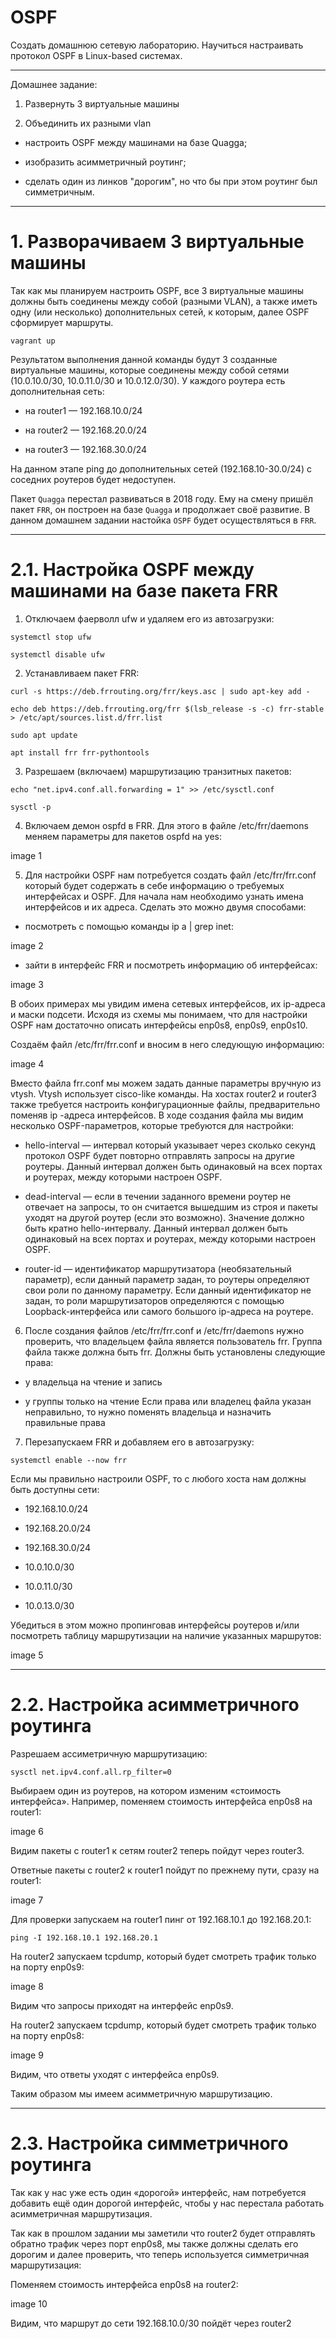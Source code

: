 # OSPF

Создать домашнюю сетевую лабораторию. Научиться настраивать протокол OSPF в Linux-based системах.

-------------------------------------------------------------------------------------------------

Домашнее задание:

1. Развернуть 3 виртуальные машины

2. Объединить их разными vlan

- настроить OSPF между машинами на базе Quagga;

- изобразить асимметричный роутинг;

- сделать один из линков "дорогим", но что бы при этом роутинг был симметричным.

--------------------------------------------------------------------------------------------------

# 1. Разворачиваем 3 виртуальные машины

Так как мы планируем настроить OSPF, все 3 виртуальные машины должны быть соединены между собой (разными VLAN), а также иметь одну (или несколько) дополнительных сетей, к которым, далее OSPF сформирует маршруты.

`vagrant up`

Результатом выполнения данной команды будут 3 созданные виртуальные машины, которые соединены между собой сетями (10.0.10.0/30, 10.0.11.0/30 и 10.0.12.0/30). У каждого роутера есть дополнительная сеть:


- на router1 — 192.168.10.0/24

- на router2 — 192.168.20.0/24

- на router3 — 192.168.30.0/24

На данном этапе ping до дополнительных сетей (192.168.10-30.0/24) с соседних роутеров будет недоступен.

Пакет `Quagga` перестал развиваться в 2018 году. Ему на смену пришёл пакет `FRR`, он построен на базе `Quagga` и продолжает своё развитие. В данном домашнем задании настойка `OSPF` будет осуществляться в `FRR`.

--------------------------------------------------------------------------------------------------

# 2.1. Настройка OSPF между машинами на базе пакета FRR

1. Отключаем фаерволл ufw и удаляем его из автозагрузки:

`systemctl stop ufw`

`systemctl disable ufw`

2. Устанавливаем пакет FRR:

`curl -s https://deb.frrouting.org/frr/keys.asc | sudo apt-key add -`

`echo deb https://deb.frrouting.org/frr $(lsb_release -s -c) frr-stable > /etc/apt/sources.list.d/frr.list`

`sudo apt update`

`apt install frr frr-pythontools`

3. Разрешаем (включаем) маршрутизацию транзитных пакетов:

`echo "net.ipv4.conf.all.forwarding = 1" >> /etc/sysctl.conf`

`sysctl -p`

4. Включаем демон ospfd в FRR. Для этого в файле /etc/frr/daemons меняем параметры для пакетов ospfd на yes:

image 1

5. Для настройки OSPF нам потребуется создать файл /etc/frr/frr.conf который будет содержать в себе информацию о требуемых интерфейсах и OSPF. Для начала нам необходимо узнать имена интерфейсов и их адреса. Сделать это можно двумя способами:

- посмотреть с помощью команды ip a | grep inet:

image 2

- зайти в интерфейс FRR и посмотреть информацию об интерфейсах:

image 3

В обоих примерах мы увидим имена сетевых интерфейсов, их ip-адреса и маски подсети. Исходя из схемы мы понимаем, что для настройки OSPF нам достаточно описать интерфейсы enp0s8, enp0s9, enp0s10.

Создаём файл /etc/frr/frr.conf и вносим в него следующую информацию:

image 4

Вместо файла frr.conf мы можем задать данные параметры вручную из vtysh. Vtysh использует cisco-like команды. На хостах router2 и router3 также требуется настроить конфигурационные файлы, предварительно поменяв ip -адреса интерфейсов. В ходе создания файла мы видим несколько OSPF-параметров, которые требуются для настройки:

- hello-interval — интервал который указывает через сколько секунд протокол OSPF будет повторно отправлять запросы на другие роутеры. Данный интервал должен быть одинаковый на всех портах и роутерах, между которыми настроен OSPF.

- dead-interval — если в течении заданного времени роутер не отвечает на запросы, то он считается вышедшим из строя и пакеты уходят на другой роутер (если это возможно). Значение должно быть кратно hello-интервалу. Данный интервал должен быть одинаковый на всех портах и роутерах, между которыми настроен OSPF.

- router-id — идентификатор маршрутизатора (необязательный параметр), если данный параметр задан, то роутеры определяют свои роли по данному параметру. Если данный идентификатор не задан, то роли маршрутизаторов определяются с помощью Loopback-интерфейса или самого большого ip-адреса на роутере.

6. После создания файлов /etc/frr/frr.conf и /etc/frr/daemons нужно проверить, что владельцем файла является пользователь frr. Группа файла также должна быть frr. Должны быть установлены следующие права:

- у владельца на чтение и запись

- у группы только на чтение Если права или владелец файла указан неправильно, то нужно поменять владельца и назначить правильные права

7. Перезапускаем FRR и добавляем его в автозагрузку:

`systemctl enable --now frr`

Если мы правильно настроили OSPF, то с любого хоста нам должны быть доступны сети:

- 192.168.10.0/24

- 192.168.20.0/24

- 192.168.30.0/24

- 10.0.10.0/30

- 10.0.11.0/30

- 10.0.13.0/30

Убедиться в этом можно пропинговав интерфейсы роутеров и/или посмотреть таблицу маршрутизации на наличие указанных маршрутов:

image 5

--------------------------------------------------------------------------------------------------

# 2.2. Настройка асимметричного роутинга

Разрешаем ассиметричную маршрутизацию:

`sysctl net.ipv4.conf.all.rp_filter=0`

Выбираем один из роутеров, на котором изменим «стоимость интерфейса». Например, поменяем стоимость интерфейса enp0s8 на router1:

image 6

Видим пакеты с router1 к сетям router2 теперь пойдут через router3.

Ответные пакеты c router2 к router1 пойдут по прежнему пути, сразу на router1:

image 7

Для проверки запускаем на router1 пинг от 192.168.10.1 до 192.168.20.1:

`ping -I 192.168.10.1 192.168.20.1`

На router2 запускаем tcpdump, который будет смотреть трафик только на порту enp0s9:

image 8

Видим что запросы приходят на интерфейс enp0s9.

На router2 запускаем tcpdump, который будет смотреть трафик только на порту enp0s8:

image 9

Видим, что ответы уходят с интерфейса enp0s9.

Таким образом мы имеем асимметричную маршрутизацию.

-------------------------------------------------------------------------------------------------

# 2.3. Настройка симметричного роутинга

Так как у нас уже есть один «дорогой» интерфейс, нам потребуется добавить ещё один дорогой интерфейс, чтобы у нас перестала работать асимметричная маршрутизация.

Так как в прошлом задании мы заметили что router2 будет отправлять обратно трафик через порт enp0s8, мы также должны сделать его дорогим и далее проверить, что теперь используется симметричная маршрутизация:

Поменяем стоимость интерфейса enp0s8 на router2:

image 10

Видим, что маршрут до сети 192.168.10.0/30 пойдёт через router2
